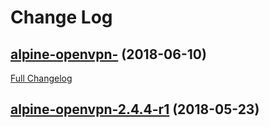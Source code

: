 # Change Log

## [alpine-openvpn-](https://github.com/sahsu/docker-openvpn/tree/alpine-openvpn-) (2018-06-10)
[Full Changelog](https://github.com/sahsu/docker-openvpn/compare/alpine-openvpn-2.4.4-r1...alpine-openvpn-)

## [alpine-openvpn-2.4.4-r1](https://github.com/sahsu/docker-openvpn/tree/alpine-openvpn-2.4.4-r1) (2018-05-23)


